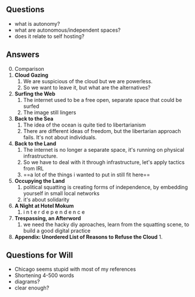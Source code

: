 ## Questions

- what is autonomy?
- what are autonomous/independent spaces?
- does it relate to self hosting?



## Answers



0. Comparison
1. **Cloud Gazing**
   1. We are suspicious of the cloud but we are powerless.
   2. So we want to leave it, but what are the alternatives?
2. **Surfing the Web**
   1. The internet used to be a free open, separate space that could be surfed
   2. The image still lingers
3. **Back to the Sea**
   1. The idea of the ocean is quite tied to libertarianism
   2. There are different ideas of freedom, but the libertarian approach fails. It's not about individuals.
4. **Back to the Land**
   1. The internet is no longer a separate space, it's running on physical infrastructure.
   2. So we have to deal with it through infrastructure, let's apply tactics from IRL
   3. ==a lot of the things i wanted to put in still fit here==
5. **Occupying the Land**
   1. political squatting is creating forms of independence, by embedding yourself in small local networks
   2. it's about solidarity
6. **A Night at Hotel Mokum**
   1. i n t e r d e p e n d e n c e
7. **Trespassing, an Afterword**
   1. we need the hacky diy aproaches, learn from the squatting scene, to build a good digital practice
8. **Appendix: Unordered List of Reasons to Refuse the Cloud**
   1. 



## Questions for Will

- Chicago seems stupid with most of my references
- Shortening 4-500 words
- diagrams?
- clear enough?